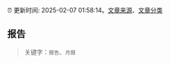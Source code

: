 :alarm_clock: 更新时间: 2025-02-07 01:58:14。[文章来源](/README.md)、[文章分类](/TAGS.md)

## 报告


> 关键字：`报告`、`月报`



